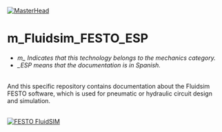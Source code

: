 [![MasterHead](http://dicer0.com/wp-content/uploads/2023/09/FLUIDSIM-di_cer0-Banner.png)](https://dicer0.com/#skills)
# m_Fluidsim_FESTO_ESP
<h6 align="justify">
  <ul>
    <li>m_ Indicates that this technology belongs to the mechanics category.</li>
    <li>_ESP means that the documentation is in Spanish.</li>
  </ul>
</h6>
And this specific repository contains documentation about the Fluidsim FESTO software, which is used for pneumatic or hydraulic circuit design and simulation.
&nbsp;
<br/>
&nbsp;

[![FESTO FluidSIM](http://dicer0.com/wp-content/uploads/2024/05/m_FESTOFluidSIM_MkII.gif)](https://dicer0.com/#skills)
